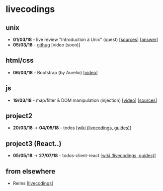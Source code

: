 # livecodings

## unix
- **01/03/18** - live review "Introduction à Unix" (quest)
[[sources](https://github.com/wildcodeschoolparis/livecodings/blob/master/unix/investigation)]
[[answer](https://github.com/wildcodeschoolparis/livecodings/blob/master/unix/investigation/history.sh)]
- **05/03/18** - [githug](https://github.com/Gazler/githug) [video (soon)]

## html/css
- **06/03/18** - Bootstrap (by Aurelio) [[video](https://youtu.be/fjqQAIrEgyE)]

## js
- **19/03/18** - map/filter & DOM manipulation (injection) [[video](https://www.youtube.com/watch?v=Ay8kwlyXxw4)] [[sources](https://github.com/wildcodeschoolparis/livecoding-map_filter_dom)]

## project2
- **20/03/18** -> **04/05/18** - todos [[wiki (livecodings, guides)](https://github.com/akabab/todos/wiki)]

## project3 (React..)
- **05/05/18** -> **27/07/18** - todos-client-react [[wiki (livecodings, guides)](https://github.com/akabab/todos-client-react/wiki)]


## from elsewhere
- Reims [[livecodings](https://www.youtube.com/playlist?list=PLVBvhDBS_eGXMpYPYr-E-s22ZDZkjJc_Z)]
